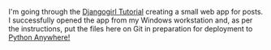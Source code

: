 I'm going through the [Djangogirl Tutorial](https://tutorial.djangogirls.org/en/) creating a small web app for posts.  I successfully opened the app from my Windows workstation and, as per the instructions, put the files here on Git in preparation for deployment to [Python Anywhere!](https://www.pythonanywhere.com)
